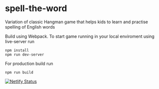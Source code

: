 # spell-the-word
Variation of classic Hangman game that helps kids to learn and practise spelling of English words 

Build using Webpack. 
To start game running in your local enviroment using live-server run 

```
npm install
npm run dev-server
```

For production build run 
```
npm run build
```

[![Netlify Status](https://api.netlify.com/api/v1/badges/1e0dba21-25d3-479f-98ae-394452df518e/deploy-status)](https://app.netlify.com/sites/spell-the-word/deploys)
